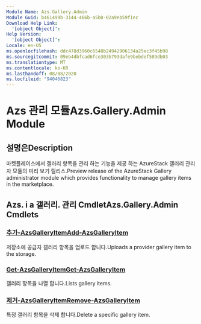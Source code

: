 ```yaml
---
Module Name: Azs.Gallery.Admin
Module Guid: b461499b-3144-466b-a5b0-02a9eb59f1ec
Download Help Link:
  '[object Object]': 
Help Version:
  '[object Object]': 
Locale: en-US
ms.openlocfilehash: ddc478d3960c6548b24942906134a25ec3f45b98
ms.sourcegitcommit: 09eb4dbfcad6fce303b793dafe9bebdef589db03
ms.translationtype: MT
ms.contentlocale: ko-KR
ms.lasthandoff: 08/08/2020
ms.locfileid: "94046823"
---
```

# <span data-ttu-id="a6090-101">Azs 관리 모듈</span><span class="sxs-lookup"><span data-stu-id="a6090-101">Azs.Gallery.Admin Module</span></span>
## <span data-ttu-id="a6090-102">설명은</span><span class="sxs-lookup"><span data-stu-id="a6090-102">Description</span></span>
<span data-ttu-id="a6090-103">마켓플레이스에서 갤러리 항목을 관리 하는 기능을 제공 하는 AzureStack 갤러리 관리자 모듈의 미리 보기 릴리스.</span><span class="sxs-lookup"><span data-stu-id="a6090-103">Preview release of the AzureStack Gallery administrator module which provides functionality to manage gallery items in the marketplace.</span></span>

## <span data-ttu-id="a6090-104">Azs. i a 갤러리. 관리 Cmdlet</span><span class="sxs-lookup"><span data-stu-id="a6090-104">Azs.Gallery.Admin Cmdlets</span></span>
### [<span data-ttu-id="a6090-105">추가-AzsGalleryItem</span><span class="sxs-lookup"><span data-stu-id="a6090-105">Add-AzsGalleryItem</span></span>](Add-AzsGalleryItem.md)
<span data-ttu-id="a6090-106">저장소에 공급자 갤러리 항목을 업로드 합니다.</span><span class="sxs-lookup"><span data-stu-id="a6090-106">Uploads a provider gallery item to the storage.</span></span>

### [<span data-ttu-id="a6090-107">Get-AzsGalleryItem</span><span class="sxs-lookup"><span data-stu-id="a6090-107">Get-AzsGalleryItem</span></span>](Get-AzsGalleryItem.md)
<span data-ttu-id="a6090-108">갤러리 항목을 나열 합니다.</span><span class="sxs-lookup"><span data-stu-id="a6090-108">Lists gallery items.</span></span>

### [<span data-ttu-id="a6090-109">제거-AzsGalleryItem</span><span class="sxs-lookup"><span data-stu-id="a6090-109">Remove-AzsGalleryItem</span></span>](Remove-AzsGalleryItem.md)
<span data-ttu-id="a6090-110">특정 갤러리 항목을 삭제 합니다.</span><span class="sxs-lookup"><span data-stu-id="a6090-110">Delete a specific gallery item.</span></span>

